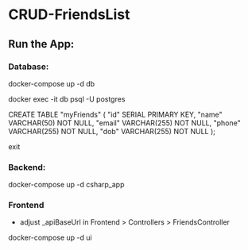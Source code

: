 # CRUD-FriendsList

## Run the App:

### Database:

docker-compose up -d db

docker exec -it db psql -U postgres

CREATE TABLE "myFriends" (
  "id" SERIAL PRIMARY KEY,
  "name" VARCHAR(50) NOT NULL,
  "email" VARCHAR(255) NOT NULL,
  "phone" VARCHAR(255) NOT NULL,
  "dob" VARCHAR(255) NOT NULL
);

exit


### Backend:

docker-compose up -d csharp_app


### Frontend

- adjust _apiBaseUrl in Frontend > Controllers > FriendsController

docker-compose up -d ui
